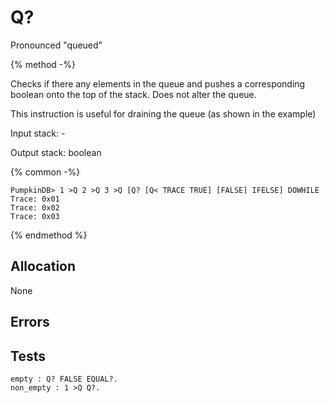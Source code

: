 # Q?

Pronounced "queued"

{% method -%}

Checks if there any elements in the queue and pushes
a corresponding boolean onto the top of the stack. Does
not alter the queue.

This instruction is useful for draining the queue (as
shown in the example) 

Input stack: -

Output stack: boolean

{% common -%}

```
PumpkinDB> 1 >Q 2 >Q 3 >Q [Q? [Q< TRACE TRUE] [FALSE] IFELSE] DOWHILE
Trace: 0x01
Trace: 0x02
Trace: 0x03
```

{% endmethod %}

## Allocation

None

## Errors

## Tests

```test
empty : Q? FALSE EQUAL?.
non_empty : 1 >Q Q?.
```
